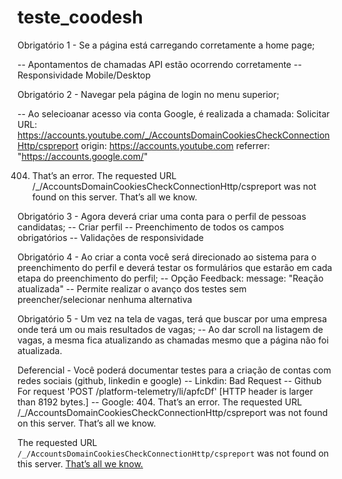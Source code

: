 # teste_coodesh

Obrigatório 1 - Se a página está carregando corretamente a home page;

-- Apontamentos de chamadas API estão ocorrendo corretamente
-- Responsividade Mobile/Desktop 

Obrigatório 2 - Navegar pela página de login no menu superior;

-- Ao selecioanar acesso via conta Google, é realizada a chamada: Solicitar URL: https://accounts.youtube.com/_/AccountsDomainCookiesCheckConnectionHttp/cspreport
 origin: https://accounts.youtube.com 
 referrer: "https://accounts.google.com/"

404. That’s an error.
The requested URL /_/AccountsDomainCookiesCheckConnectionHttp/cspreport was not found on this server. That’s all we know.

Obrigatório 3 - Agora deverá criar uma conta para o perfil de pessoas candidatas;
-- Criar perfil 
-- Preenchimento de todos os campos obrigatórios 
-- Validações de responsividade

Obrigatório 4 - Ao criar a conta você será direcionado ao sistema para o preenchimento do perfil e deverá testar os formulários que estarão em cada etapa do preenchimento do perfil;
-- Opção Feedback: message: "Reação atualizada"
-- Permite realizar o avanço dos testes sem preencher/selecionar nenhuma alternativa 

Obrigatório 5 - Um vez na tela de vagas, terá que buscar por uma empresa onde terá um ou mais resultados de vagas;
-- Ao dar scroll na listagem de vagas, a mesma fica atualizando as chamadas mesmo que a página não foi atualizada. 

Deferencial - Você poderá documentar testes para a criação de contas com redes sociais (github, linkedin e google)
-- Linkdin: Bad Request
-- Github
For request 'POST /platform-telemetry/li/apfcDf' [HTTP header is larger than 8192 bytes.]
-- Google: 404. That’s an error.
The requested URL /_/AccountsDomainCookiesCheckConnectionHttp/cspreport was not found on this server. That’s all we know.
<p>The requested URL <code>/_/AccountsDomainCookiesCheckConnectionHttp/cspreport</code> was not found on this server.  <ins>That’s all we know.</ins>
